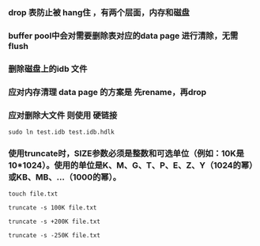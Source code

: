 
### drop 表防止被 hang住 ，有两个层面，内存和磁盘
### buffer pool中会对需要删除表对应的data page 进行清除，无需 flush
### 删除磁盘上的idb 文件

### 应对内存清理 data page 的方案是 先rename，再drop
### 应对删除大文件 则使用 硬链接
```shell
sudo ln test.idb test.idb.hdlk
```

### 使用truncate时，SIZE参数必须是整数和可选单位（例如：10K是10*1024）。使用的单位是K、M、G、T、P、E、Z、Y（1024的幂）或KB、MB、…（1000的幂）。
```shell
touch file.txt
```
```shell
truncate -s 100K file.txt
```
```shell
truncate -s +200K file.txt
```
```shell
truncate -s -250K file.txt
```
